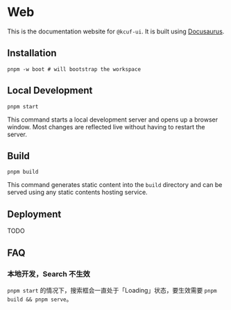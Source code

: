 # Web

This is the documentation website for `@kcuf-ui`. It is built using [Docusaurus](https://docusaurus.io/).

## Installation

```shell
pnpm -w boot # will bootstrap the workspace
```

## Local Development

```shell
pnpm start
```

This command starts a local development server and opens up a browser window. Most changes are reflected live without having to restart the server.

## Build

```shell
pnpm build
```

This command generates static content into the `build` directory and can be served using any static contents hosting service.

## Deployment

TODO

## FAQ

### 本地开发，Search 不生效

`pnpm start` 的情况下，搜索框会一直处于「Loading」状态，要生效需要 `pnpm build && pnpm serve`。
